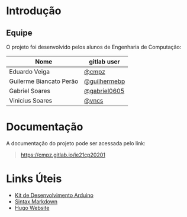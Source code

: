 # Introdução

## Equipe

O projeto foi desenvolvido pelos alunos de Engenharia de Computação:

|Nome| gitlab user|
|---|---|
|Eduardo Veiga| [@cmpz](https://gitlab.com/cmpz)|
|Guilerme Biancato Perão | [@guilhermebp](https://gitlab.com/guilhermebp)|
|Gabriel Soares| [@gabriel0605](https://gitlab.com/gabriel0605)|
|Vinicius Soares| [@vncs](https://gitlab.com/vncs)|

# Documentação

A documentação do projeto pode ser acessada pelo link:

>  https://cmpz.gitlab.io/ie21cp20201

# Links Úteis

* [Kit de Desenvolvimento Arduino](https://www.arduino.cc/)
* [Sintax Markdown](https://docs.gitlab.com/ee/user/markdown.html)
* [Hugo Website](https://gohugo.io/)
